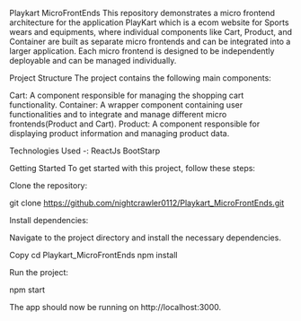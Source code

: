 Playkart MicroFrontEnds
This repository demonstrates a micro frontend architecture for the application PlayKart which is a ecom website for Sports wears and equipments, where individual components like Cart, Product, and Container are built as separate micro frontends and can be integrated into a larger application. Each micro frontend is designed to be independently deployable and can be managed individually.

Project Structure
The project contains the following main components:

Cart: A component responsible for managing the shopping cart functionality.
Container: A wrapper component containing user functionalities and to integrate and manage different micro frontends(Product and Cart).
Product: A component responsible for displaying product information and managing product data.

Technologies Used -:
ReactJs
BootStarp 


Getting Started
To get started with this project, follow these steps:

Clone the repository:

git clone https://github.com/nightcrawler0112/Playkart_MicroFrontEnds.git

Install dependencies:

Navigate to the project directory and install the necessary dependencies.

Copy
cd Playkart_MicroFrontEnds
npm install

Run the project:

npm start

The app should now be running on http://localhost:3000.
